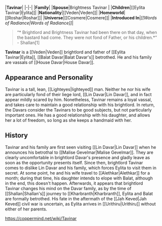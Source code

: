 |**Tavinar**|
|-|-|
|**Family**|
|**Spouse**|Brightness Tavinar |
|**Children**|[[Eylita Tavinar\|Eylita]]|
|**Nationality**|[[Veden\|Veden]]|
|**Homeworld**|[[Roshar\|Roshar]]|
|**Universe**|[[Cosmere\|Cosmere]]|
|**Introduced In**|*[[Words of Radiance\|Words of Radiance]]*|

>“* Brightlord and Brightness Tavinar had been there on that day, when the bastard had come. They were not fond of Father, or his children.*”
\- Shallan[1]


**Tavinar** is a [[Veden\|Veden]] brightlord and father of [[Eylita Tavinar\|Eylita]], [[Balat Davar\|Balat Davar's]] betrothed. He and his family are vassals of [[House Davar\|House Davar]].

## Appearance and Personality
Tavinar is a tall, lean, [[Lighteyes\|lighteyed]] man. Neither he nor his wife are particularly fond of their liege lord, [[Lin Davar\|Lin Davar]], and in fact appear mildly scared by him. Nonetheless, Tavinar remains a loyal vassal, and takes care to maintain a good relationship with his brightlord. In return, the Davars consider the Tavinars to be good subjects, but not particularly important ones.
He has a good relationship with his daughter, and allows her a lot of freedom, so long as she keeps a handmaid with her.

## History
Tavinar and his family are first seen visiting [[Lin Davar\|Lin Davar]] when he announces his betrothal to [[Malise Gevelmar\|Malise Gevelmar]]. They are clearly uncomfortable in brightlord Davar's presence and gladly leave as soon as the opportunity presents itself. Since then, brightlord Tavinar comes to dislike Lin Davar and his family, which forces Eylita to visit them in secret.
At some point, he and his wife travel to [[Alethkar\|Alethkar]] for a month; during that time, his daughter intends to elope with Balat, although in the end, this doesn't happen. Afterwards, it appears that brightlord Tavinar changes his mind on the Davar family, as by the time of [[Shallan\|Shallan's]] journey to [[Kharbranth\|Kharbranth]], Eylita and Balat are formally betrothed.
His fate in the aftermath of the [[Jah Keved\|Jah Keved]] civil war is uncertain, as Eylita arrives in [[Urithiru\|Urithiru]] without either of her parents.



https://coppermind.net/wiki/Tavinar